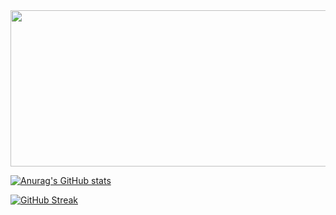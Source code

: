 <img src="https://capsule-render.vercel.app/api?type=waving&color=094859&height=300&section=header&text=Hi!👋I'm%20Joon%20Park&fontSize=70&animation=fadeIn&fontColor=FFFFFF" width="1000px" height="250px"/> 


[![Anurag's GitHub stats](https://github-readme-stats.vercel.app/api?username=clasod2736)](https://github.com/anuraghazra/github-readme-stats)

[![GitHub Streak](https://streak-stats.demolab.com/?user=clasod2736&width=200)](https://git.io/streak-stats)
<!--
**clasod2736/clasod2736** is a ✨ _special_ ✨ repository because its `README.md` (this file) appears on your GitHub profile.

Here are some ideas to get you started:

- 🔭 I’m currently working on ...
- 🌱 I’m currently learning ...
- 👯 I’m looking to collaborate on ...
- 🤔 I’m looking for help with ...
- 💬 Ask me about ...
- 📫 How to reach me: ...
- 😄 Pronouns: ...
- ⚡ Fun fact: ...
-->
